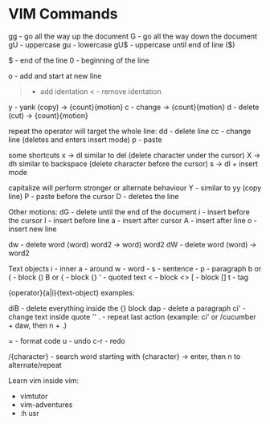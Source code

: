 # VIM Commands

gg - go all the way up the document
G - go all the way down the document
gU - uppercase
gu - lowercase
gU$ - uppercase until end of line ($)

$ - end of the line
0 - beginning of the line

o - add and start at new line
> - add identation
< - remove identation

y - yank (copy) -> {count}{motion}
c - change -> {count}{motion}
d - delete (cut) -> {count}{motion}

repeat the operator will target the whole line:
dd - delete line
cc - change line (deletes and enters insert mode)
p - paste

some shortcuts
x -> dl similar to del (delete character under the cursor)
X -> dh similar to backspace (delete character before the cursor)
s -> dl + insert mode


capitalize will perform stronger or alternate behaviour
Y - similar to yy (copy line)
P - paste before the cursor
D - deletes the line

Other motions:
dG - delete until the end of the document
i - insert before the cursor
I - insert before line
a - insert after cursor
A - insert after line
o - insert new line

dw - delete word (word) word2 -> word) word2
dW - delete word (word) -> word2

Text objects
i - inner
a - around
w - word - s - sentence - p - paragraph
b or ( - block ()
B or { - block {}
' - quoted text
< - block <>
[ - block []
t - tag

{operator}{a|i}{text-object}
examples:

diB - delete everything inside the {} block
dap - delete a paragraph
ci' - change text inside quote ''
. - repeat last action (example: ci' or /cucumber + daw, then n + .)


= - format code
u - undo
c-r - redo

/{character} - search word starting with {character} -> enter, then n to alternate/repeat

Learn vim inside vim:
- vimtutor
- vim-adventures
- :h usr<tab>

